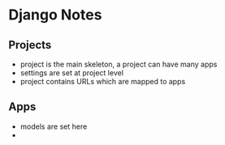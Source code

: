 # Django Notes

## Projects
* project is the main skeleton, a project can have many apps
* settings are set at project level
* project contains URLs which are mapped to apps

## Apps
* models are set here
* 